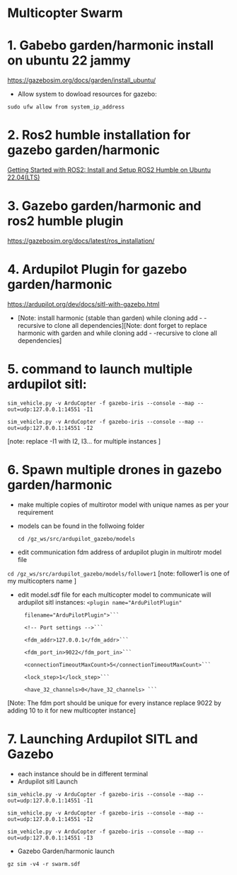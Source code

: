 # Multicopter Swarm

# 1. Gabebo garden/harmonic install on ubuntu 22 jammy
https://gazebosim.org/docs/garden/install_ubuntu/

* Allow system to dowload resources for gazebo:

``` sudo ufw allow from system_ip_address ```

# 2. Ros2 humble installation for gazebo garden/harmonic
[Getting Started with ROS2: Install and Setup ROS2 Humble on Ubuntu 22.04(LTS)](https://medium.com/spinor/getting-started-with-ros2-install-and-setup-ros2-humble-on-ubuntu-22-04-lts-ad718d4a3ac2)

# 3. Gazebo garden/harmonic and ros2 humble plugin
https://gazebosim.org/docs/latest/ros_installation/

# 4. Ardupilot Plugin for gazebo garden/harmonic 
https://ardupilot.org/dev/docs/sitl-with-gazebo.html

* [Note: install harmonic (stable than garden) while cloning add  - -recursive to clone all dependencies][Note: dont forget to replace harmonic with garden and while cloning add  - -recursive to clone all dependencies]

# 5. command to launch multiple ardupilot sitl:

``` sim_vehicle.py -v ArduCopter -f gazebo-iris --console --map --out=udp:127.0.0.1:14551 -I1 ```

``` sim_vehicle.py -v ArduCopter -f gazebo-iris --console --map --out=udp:127.0.0.1:14551 -I2 ```

[note: replace -I1 with I2, I3… for multiple instances ]

# 6. Spawn multiple drones in gazebo garden/harmonic
* make multiple copies of multirotor model with unique names as per your requirement
* models can be found in the follwoing folder

  ```cd /gz_ws/src/ardupilot_gazebo/models```
* edit communication fdm address of ardupilot plugin in multirotr model file

``` cd /gz_ws/src/ardupilot_gazebo/models/follower1 ```
[note: follower1 is one of my multicopters name ]

* edit model.sdf file for each multicopter model to communicate will ardupilot sitl instances:
  ``` <plugin name="ArduPilotPlugin" ```
  
        filename="ArduPilotPlugin">```
  
        <!-- Port settings -->```
  
        <fdm_addr>127.0.0.1</fdm_addr>```
  
        <fdm_port_in>9022</fdm_port_in>```
  
        <connectionTimeoutMaxCount>5</connectionTimeoutMaxCount>```
  
        <lock_step>1</lock_step>```
  
        <have_32_channels>0</have_32_channels> ```

[Note: The fdm port should be unique for every instance replace 9022 by adding 10 to it for new multicopter instance]

# 7. Launching Ardupilot SITL and Gazebo
* each instance should be in different terminal
* Ardupilot sitl Launch
  
``` sim_vehicle.py -v ArduCopter -f gazebo-iris --console --map --out=udp:127.0.0.1:14551 -I1 ```

``` sim_vehicle.py -v ArduCopter -f gazebo-iris --console --map --out=udp:127.0.0.1:14551 -I2 ```

``` sim_vehicle.py -v ArduCopter -f gazebo-iris --console --map --out=udp:127.0.0.1:14551 -I3 ```
* Gazebo Garden/harmonic launch
  
``` gz sim -v4 -r swarm.sdf ```


  

